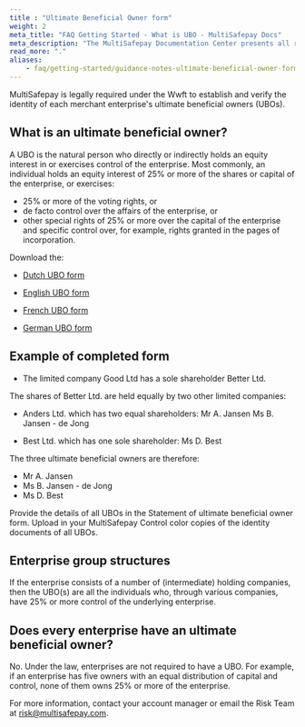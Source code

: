 ```yaml
---
title : "Ultimate Beneficial Owner form"
weight: 2
meta_title: "FAQ Getting Started - What is UBO - MultiSafepay Docs"
meta_description: "The MultiSafepay Documentation Center presents all relevant information about our Plugins and API. You can also find support pages for payment methods, tools and general questions as well as the contact details of our Support and Integration Teams."
read_more: "."
aliases:
    - faq/getting-started/guidance-notes-ultimate-beneficial-owner-form
---
```

MultiSafepay is legally required under the Wwft to establish and verify the identity of each merchant enterprise's ultimate beneficial owners (UBOs).

## What is an ultimate beneficial owner?

A UBO is the natural person who directly or indirectly holds an equity interest in or exercises control of the enterprise. Most commonly, an individual holds an equity interest of 25% or more of the shares or capital of the enterprise, or exercises:
* 25% or more of the voting rights, or
* de facto control over the affairs of the enterprise, or
* other special rights of 25% or more over the capital of the enterprise and specific control over, for example, rights granted in the pages of incorporation.

Download the:
* [Dutch UBO form](/faq/getting-started/form/UBOform_NL_V2.0.pdf)
* [English UBO form](/faq/getting-started/form/UBOform_EN_V2.0.pdf)
* [French UBO form](/faq/getting-started/form/UBOform_FR.pdf)

* [German UBO form](/faq/getting-started/form/UBOform_DE.pdf)

## Example of completed form
* The limited company Good Ltd has a sole shareholder Better Ltd.

The shares of Better Ltd. are held equally by two other limited companies:

* Anders Ltd. which has two equal shareholders:
Mr A. Jansen
Ms B. Jansen - de Jong

* Best Ltd. which has one sole shareholder:
Ms D. Best

The three ultimate beneficial owners are therefore:
* Mr A. Jansen
* Ms B. Jansen - de Jong
* Ms D. Best

Provide the details of all UBOs in the Statement of ultimate beneficial owner form. Upload in your MultiSafepay Control color copies of the identity documents of all UBOs.

## Enterprise group structures

If the enterprise consists of a number of (intermediate) holding companies, then the UBO(s) are all the individuals who, through various companies, have 25% or more control of the underlying enterprise.

## Does every enterprise have an ultimate beneficial owner?

No. Under the law, enterprises are not required to have a UBO. For example, if an enterprise has five owners with an equal distribution of capital and control, none of them owns 25% or more of the enterprise.

For more information, contact your account manager or email the Risk Team at [risk@multisafepay.com](mailto:risk@multisafepay.com?utm_source=email&utm_medium=docs-website&utm_campaign=guidance-notes-ultimate-beneficial-owner-form%2F).
